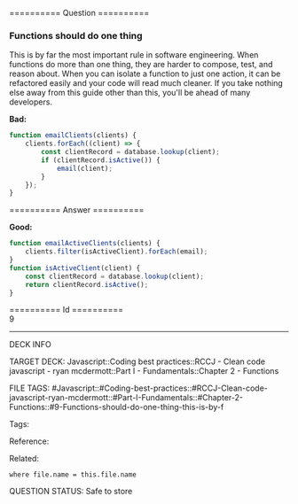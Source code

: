 ========== Question ==========  

### Functions should do one thing

This is by far the most important rule in software engineering. When functions do more than one thing, they are harder to compose, test, and reason about. When you can isolate a function to just one action, it can be refactored easily and your code will read much cleaner. If you take nothing else away from this guide other than this, you'll be ahead of many developers.

**Bad:**

```javascript
function emailClients(clients) {
    clients.forEach((client) => {
        const clientRecord = database.lookup(client);
        if (clientRecord.isActive()) {
            email(client);
        }
    });
}
```  

========== Answer ==========  

**Good:**

```javascript
function emailActiveClients(clients) {
    clients.filter(isActiveClient).forEach(email);
}
function isActiveClient(client) {
    const clientRecord = database.lookup(client);
    return clientRecord.isActive();
}
```

========== Id ==========  
9

---

DECK INFO

TARGET DECK: Javascript::Coding best practices::RCCJ - Clean code javascript - ryan mcdermott::Part I - Fundamentals::Chapter 2 - Functions

FILE TAGS: #Javascript::#Coding-best-practices::#RCCJ-Clean-code-javascript-ryan-mcdermott::#Part-I-Fundamentals::#Chapter-2-Functions::#9-Functions-should-do-one-thing-this-is-by-f

Tags:

Reference:

Related:

```dataview
where file.name = this.file.name
```

QUESTION STATUS: Safe to store
